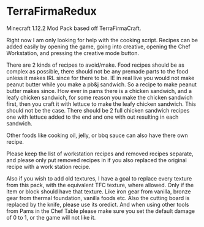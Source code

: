 # TerraFirmaRedux
Minecraft 1.12.2 Mod Pack based off TerraFirmaCraft.

Right now I am only looking for help with the cooking script. Recipes can be added easily by opening the game, 
going into creative, opening the Chef Workstation, and pressing the creative mode button.

There are 2 kinds of recipes to avoid/make. Food recipes should be as complex as possible, 
there should not be any premade parts to the food unless it makes IRL since for there to be. 
IE in real live you would not make peanut butter while you make a pb&j sandwich. So a recipe to
make peanut butter makes since. How ever in pams there is a chicken sandwich, and a leafy 
chicken sandwich, for some reason you make the chicken sandwich first, then you craft it with 
lettuce to make the leafy chicken sandwich. This should not be the case. There should be 2 full
chicken sandwich recipes one with lettuce added to the end and one with out resulting in each sandwich.

Other foods like cooking oil, jelly, or bbq sauce can also have there own recipe.

Please keep the list of workstation recipes and removed recipes separate, and please only put removed recipes 
in if you also replaced the original recipe with a work station recipe.

Also if you wish to add old textures, I have a goal to replace every texture from this pack, with the equivalent TFC texture, where allowed. Only if the item or block should have that texture. Like iron gear from vanilla, bronze gear from thermal foundation, vanilla foods etc.
Also the cutting board is replaced by the knife, please use its oredict. And when using other tools from Pams in the Chef Table please make sure you set the default damage of 0 to 1, or the game will not like it.